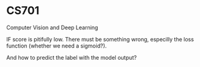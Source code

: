 # CS701

Computer Vision and Deep Learning

IF score is pitifully low. There must be something wrong, especilly the loss function (whether we need a sigmoid?).

And how to predict the label with the model output?
